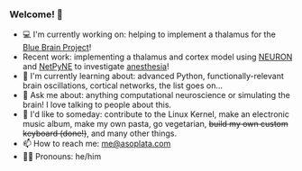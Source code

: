 ### Welcome! 👋

- 💻 I'm currently working on: helping to implement a thalamus for the [Blue Brain Project](https://www.epfl.ch/research/domains/bluebrain/)!
- Recent work: implementing a thalamus and cortex model using [NEURON](https://www.neuron.yale.edu/neuron/) and [NetPyNE](http://netpyne.org/) to investigate [anesthesia](https://www.biorxiv.org/content/10.1101/2022.02.17.480766v1)!
- 🌱 I'm currently learning about: advanced Python, functionally-relevant brain oscillations, cortical networks, the list goes on...
- 💬 Ask me about: anything computational neuroscience or simulating the brain! I love talking to people about this.
- 🔭 I'd like to someday: contribute to the Linux Kernel, make an electronic music album, make my own pasta, go vegetarian, ~~build my own custom keyboard (done!)~~, and many other things.
- 📫 How to reach me: me@asoplata.com
- 🧑‍🔬 Pronouns: he/him
